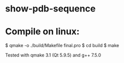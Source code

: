 # show-pdb-sequence

# Compile on linux:

$ qmake -o ./build/Makefile final.pro
$ cd build
$ make

Tested with qmake 3.1 (Qt 5.9.5) and g++ 7.5.0
